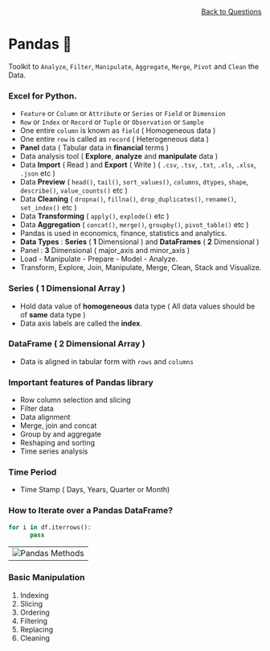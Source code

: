 <p align='right'><a align="right" href="https://github.com/KIRANKUMAR7296/Library/blob/main/Interview.md">Back to Questions</a></p>

# Pandas 🐼

Toolkit to `Analyze`, `Filter`, `Manipulate`, `Aggregate`, `Merge`, `Pivot` and `Clean` the Data.

### Excel for Python. 

- `Feature` or `Column` or `Attribute` or `Series` or `Field` or `Dimension`        
- `Row` or `Index` or `Record` or `Tuple` or `Observation` or `Sample`
- One entire `column` is known as `field` ( Homogeneous data )
- One entire `row` is called as `record` ( Heterogeneous data )
- **Panel** data ( Tabular data in **financial** terms )
- Data analysis tool ( **Explore**, **analyze** and **manipulate** data )
- Data **Import** ( Read ) and **Export** ( Write ) ( `.csv`, `.tsv`, `.txt`, `.xls`, `.xlsx`, `.json` etc )
- Data **Preview** ( `head()`, `tail()`, `sort_values()`, `columns`, `dtypes`, `shape`, `describe()`, `value_counts()` etc )
- Data **Cleaning** ( `dropna()`, `fillna()`, `drop_duplicates()`, `rename()`, `set_index()` etc )
- Data **Transforming** ( `apply()`, `explode()` etc )
- Data **Aggregation** ( `concat()`, `merge()`, `groupby()`, `pivot_table()` etc )
- Pandas is used in economics, finance, statistics and analytics.
- **Data Types** : **Series** ( **1** Dimensional ) and **DataFrames** ( **2** Dimensional )
- Panel : **3** Dimensional ( major_axis and minor_axis )
- Load - Manipulate - Prepare - Model - Analyze.
- Transform, Explore, Join, Manipulate, Merge, Clean, Stack and Visualize.  

### Series ( 1 Dimensional Array )

- Hold data value of **homogeneous** data type ( All data values should be of **same** data type )
- Data axis labels are called the **index**.

### DataFrame ( 2 Dimensional Array ) 

- Data is aligned in tabular form with `rows` and `columns`

### Important features of Pandas library
- Row column selection and slicing
- Filter data 
- Data alignment
- Merge, join and concat
- Group by and aggregate
- Reshaping and sorting
- Time series analysis

### Time Period
- Time Stamp ( Days, Years, Quarter or Month)

### How to Iterate over a Pandas DataFrame?

```python
for i in df.iterrows():
      pass
```

<table align="center">
      <tr>
            <td><img src="Image/PandasMethod.jfif" alt="Pandas Methods">
            </td>
      </tr>
</table>

### Basic Manipulation

1. Indexing
2. Slicing
3. Ordering
4. Filtering
5. Replacing
6. Cleaning
